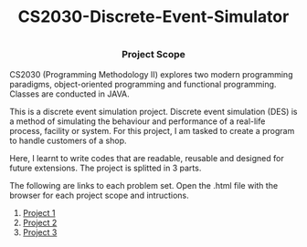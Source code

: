 <h1 align="center"> CS2030-Discrete-Event-Simulator <h1>

  <h3 align="center"> Project Scope </h3>
  <p>
    CS2030 (Programming Methodology II) explores two modern programming paradigms, object-oriented programming and
    functional programming. Classes are conducted in JAVA.
  </p
  <p>
    This is a discrete event simulation project. Discrete event simulation (DES) is a method of simulating the behaviour
    and performance of a real-life process, facility or system. For this project, I am tasked to create a program to handle customers of a shop.
  </p>
  <p>
    Here, I learnt to write codes that are readable, reusable and designed for future extensions. The project is splitted in 3 parts.
  </p>
  <p>
    The following are links to each problem set. Open the .html file with the browser for each project scope and intructions.
  </p>
  <ol>
    <li><a href="https://github.com/marcusleeeugene/CS2030-Discrete-Event-Simulator/tree/master/Project1"> Project 1 </a></li>
    <li><a href="https://github.com/marcusleeeugene/CS2030-Discrete-Event-Simulator/tree/master/Project2"> Project 2 </a></li>
    <li><a href="https://github.com/marcusleeeugene/CS2030-Discrete-Event-Simulator/tree/master/Project3"> Project 3 </a></li>
  <ol
